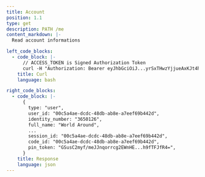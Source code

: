 ```yaml
---
title: Account
position: 1.1
type: get
description: PATH /me
content_markdown: |-
  Read account informations

left_code_blocks:
  - code_block: |-
      // ACCESS_TOKEN is Signed Authorization Token
      curl -H "Authorization: Bearer eyJhbGciOiJ...yrSxTHwzYjjueAxKJt4hmj0pY" -H "Content-Type: application/json" https://api.mixin.one/me
    title: Curl
    language: bash

right_code_blocks:
  - code_block: |-
      {
        type: "user",
        user_id: "00c5a4ae-dcdc-48db-ab8e-a7eef69b442d",
        identity_number: "3650126",
        full_name: "World Around",
        ...
        session_id: "00c5a4ae-dcdc-48db-ab8e-a7eef69b442d",
        code_id: "00c5a4ae-dcdc-48db-ab8e-a7eef69b442d",
        pin_token: "GSusC2myf/meJJnqorrcg2EWnHE...h9fTFJfR4=",
      }
    title: Response
    language: json
---
```

